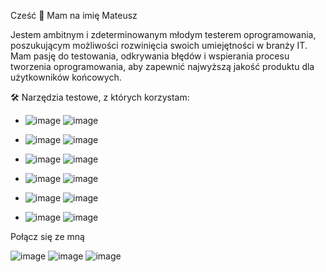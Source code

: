 Cześć 👋 Mam na imię Mateusz 

Jestem ambitnym i zdeterminowanym młodym testerem oprogramowania, poszukującym możliwości rozwinięcia swoich umiejętności w branży IT. Mam pasję do testowania, odkrywania błędów i wspierania procesu tworzenia oprogramowania, aby zapewnić najwyższą jakość produktu dla użytkowników końcowych. 

🛠 Narzędzia testowe, z których korzystam:

- ![image](https://github.com/matipoli7/matipoli7/assets/127092985/fcc5ee94-0052-4d06-99e0-992a61360adf)
![image](https://github.com/matipoli7/matipoli7/assets/127092985/f7c433fa-91ba-4615-b21e-471a99e036fc)

- ![image](https://github.com/matipoli7/matipoli7/assets/127092985/52460021-ad36-46f4-ae29-4e47bd47a90e)
![image](https://github.com/matipoli7/matipoli7/assets/127092985/aff131c3-7f9a-4e21-a137-6b7fc03d24e7)

- ![image](https://github.com/matipoli7/matipoli7/assets/127092985/68ceb5cb-dd20-4929-a1dd-72c2635ee92b)
![image](https://github.com/matipoli7/matipoli7/assets/127092985/41be8dcd-34f1-4fba-a99f-4232b37277a6)

- ![image](https://github.com/matipoli7/matipoli7/assets/127092985/4f8ace96-8531-45d7-b3d4-e82de6825258)
![image](https://github.com/matipoli7/matipoli7/assets/127092985/8448c233-6b67-43d6-abc6-3dee2866d865)

- ![image](https://github.com/matipoli7/matipoli7/assets/127092985/175c6a68-c841-461c-aafa-0e26ed403fe8)
![image](https://github.com/matipoli7/matipoli7/assets/127092985/6adb4b13-384e-4724-be1a-a8e6e761c088)

- ![image](https://github.com/matipoli7/matipoli7/assets/127092985/a76ac68b-d1c5-4bee-a1c0-eeb854d36f78)
![image](https://github.com/matipoli7/matipoli7/assets/127092985/3eed5b50-c408-48f4-9276-e8d4b011c986)


Połącz się ze mną

![image](https://github.com/matipoli7/matipoli7/assets/127092985/ef40e212-5f3b-4461-a95f-5217961c8471)
  ![image](https://github.com/matipoli7/matipoli7/assets/127092985/3c6f17f3-60f1-4180-8f89-cd3fdd2e23be)
  ![image](https://github.com/matipoli7/matipoli7/assets/127092985/516c9208-c8c0-4b70-96bf-7e75c2b0d1d1)


<!---
matipoli7/matipoli7 is a ✨ special ✨ repository because its `README.md` (this file) appears on your GitHub profile.
You can click the Preview link to take a look at your changes.
--->
